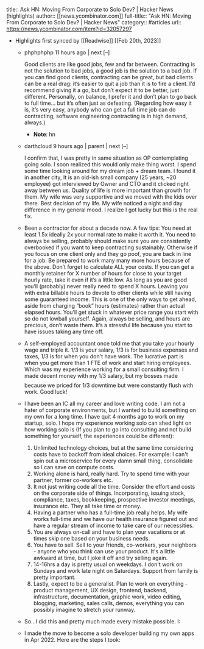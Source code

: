 title:: Ask HN: Moving From Corporate to Solo Dev? | Hacker News (highlights)
author:: [[news.ycombinator.com]]
full-title:: "Ask HN: Moving From Corporate to Solo Dev? | Hacker News"
category:: #articles
url:: https://news.ycombinator.com/item?id=32057297

- Highlights first synced by [[Readwise]] [[Feb 20th, 2023]]
	- phphphphp 11 hours ago | next [–]
	  
	  Good clients are like good jobs, few and far between. Contracting is not the solution to bad jobs, a good job is the solution to a bad job.
	  If you can find good clients, contracting can be great, but bad clients can be a real drag: it’s easier to quit a job than it is to fire a client.
	  I’d recommend giving it a go, but don’t expect it to be better, just different. Personally, on balance, I prefer it and don’t plan to go back to full time… but it’s often just as defeating.
	  (Regarding how easy it is, it’s very easy, anybody who can get a full time job can do contracting, software engineering contracting is in high demand, always.)
		- **Note**: hn
	- darthcloud 9 hours ago | parent | next [–]
	  
	  I confirm that, I was pretty in same situation as OP contemplating going solo. I soon realized this would only make thing worst. I spend some time looking around for my dream job + dream team. I found it in another city, It is an old-ish small company (25 years, ~20 employee) got interviewed by Owner and CTO and it clicked right away between us. Quality of life is more important than growth for them. My wife was very supportive and we moved with the kids over there. Best decision of my life. My wife noticed a night and day difference in my general mood. I realize I got lucky but this is the real fix.
	- Been a contractor for about a decade now. A few tips:
	  You need at least 1.5x ideally 2x your normal rate to make it worth it.
	  You need to always be selling, probably should make sure you are consistently overbooked if you want to keep contracting sustainably. Otherwise if you focus on one client only and they go poof, you are back in line for a job.
	  Be prepared to work many many more hours because of the above.
	  Don’t forget to calculate ALL your costs.
	  If you can get a monthly retainer for X number of hours for close to your target hourly rate, take it even if it’s a little low. As long as you are good you’ll (probably) never really need to spend X hours. Leaving you with extra billable hours to devote to other clients while still having some guaranteed income. This is one of the only ways to get ahead, aside from charging “book” hours (estimates) rather than actual elapsed hours.
	  You’ll get stuck in whatever price range you start with so do not lowball yourself. Again, always be selling, and hours are precious, don’t waste them.
	  It’s a stressful life because you start to have issues taking any time off.
	- A self-employed accountant once told me that you take your hourly wage and triple it. 1/3 is your salary, 1/3 is for business expenses and taxes, 1/3 is for when you don't have work.
	  The lucrative part is when you get more than 1 FTE of work and start hiring employees. Which was my experience working for a small consulting firm. I made decent money with my 1/3 salary, but my bosses made $$$$ because we priced for 1/3 downtime but were constantly flush with work.
	  Good luck!
	- I have been an IC all my career and love writing code. I am not a hater of corporate environments, but I wanted to build something on my own for a long time. I have quit 4 months ago to work on my startup, solo.
	  I hope my experience working solo can shed light on how working solo is (If you plan to go into consulting and not build something for yourself, the experiences could be different):
	  1. Unlimited technology choices, but at the same time considering costs have to backoff from ideal choices. For example: I can't spin out a microservice for every damn small thing, consolidate so I can save on compute costs.
	  2. Working alone is hard, really hard. Try to spend time with your partner, former co-workers etc.
	  3. It not just writing code all the time. Consider the effort and costs on the corporate side of things. Incorporating, issuing stock, compliance, taxes, bookkeeping, prospective investor meetings, insurance etc. They all take time or money.
	  4. Having a partner who has a full-time job really helps. My wife works full-time and we have our health insurance figured out and have a regular stream of income to take care of our necessities.
	  5. You are always on-call and have to plan your vacations or at times skip one based on your business needs.
	  6. You have to sell. Sell to your friends, co-workers, your neighbors - anyone who you think can use your product. It's a little awkward at time, but I joke it off and try selling again.
	  7. 14-16hrs a day is pretty usual on weekdays. I don't work on Sundays and work late night on Saturdays. Support from family is pretty important.
	  8. Lastly, expect to be a generalist. Plan to work on everything - product management, UX design, frontend, backend, infrastructure, documentation, graphic work, video editing, blogging, marketing, sales calls, demos, everything you can possibly imagine to stretch your runway.
	- So…I did this and pretty much made every mistake possible.
	  I:
	- I made the move to become a solo developer building my own apps in Apr 2022. Here are the steps I took: